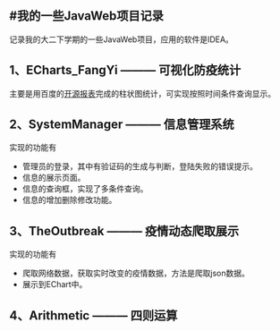 #我的一些JavaWeb项目记录
---
记录我的大二下学期的一些JavaWeb项目，应用的软件是IDEA。
## 1、ECharts_FangYi ——— 可视化防疫统计
主要是用百度的[开源报表](http://echarts.baidu.com/)完成的柱状图统计，可实现按照时间条件查询显示。
## 2、SystemManager ——— 信息管理系统
实现的功能有
* 管理员的登录，其中有验证码的生成与判断，登陆失败的错误提示。
* 信息的展示页面。
* 信息的查询框，实现了多条件查询。
* 信息的增加删除修改功能。
## 3、TheOutbreak ——— 疫情动态爬取展示
实现的功能有
* 爬取网络数据，获取实时改变的疫情数据，方法是爬取json数据。
* 展示到EChart中。
## 4、Arithmetic ——— 四则运算
